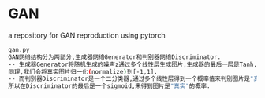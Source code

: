 # GAN
a repository for GAN  reproduction using pytorch

```bash
gan.py
GAN网络结构分为两部分,生成器网络Generator和判别器网络Discriminator.
-- 生成器Generator将随机生成的噪声z通过多个线性层生成图片,生成器的最后一层是Tanh,所以我们生成的图片的取值范围为[-1,1],
同理,我们会将真实图片归一化(normalize)到[-1,1].
-- 而判别器Discriminator是一个二分类器,通过多个线性层得到一个概率值来判别图片是"真实"或者是"生成"的,
所以在Discriminator的最后是一个sigmoid,来得到图片是"真实"的概率.


```